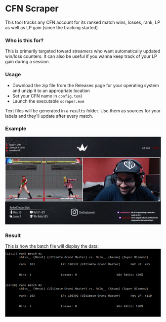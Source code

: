 # CFN Scraper
This tool tracks any CFN account for its ranked match wins, losses, rank, LP as well as LP gain (since the tracking started)

### Who is this for? 
This is primarily targeted toward streamers who want automatically updated win/loss counters. It can also be useful if you wanna keep track of your LP gain during a session.

### Usage

* Download the zip file from the Releases page for your operating system and unzip it to an appropriate location
* Set your CFN name in `config.toml`
* Launch the executable `scraper.exe`

Text files will be generated in a `results` folder. Use them as sources for your labels and they'll update after every match.

### Example

![stream](showcase/streamexample2.gif?raw=true "streamshowcase")

### Result

This is how the batch file will display the data:
![screenshot](showcase/screenie.gif?raw=true "screenshot")